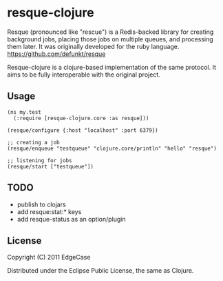 # resque-clojure

Resque (pronounced like "rescue") is a Redis-backed library for creating background jobs,
placing those jobs on multiple queues, and processing them later. It was originally developed
for the ruby language. https://github.com/defunkt/resque

Resque-clojure is a clojure-based implementation of the same protocol. It aims to be
fully interoperable with the original project.

## Usage

    (ns my.test
      (:require [resque-clojure.core :as resque]))
    
    (resque/configure {:host "localhost" :port 6379})
    
    ;; creating a job
    (resque/enqueue "testqueue" "clojure.core/println" "hello" "resque")
    
    ;; listening for jobs
    (resque/start ["testqueue"])

## TODO

* publish to clojars
* add resque:stat:* keys
* add resque-status as an option/plugin

## License

Copyright (C) 2011 EdgeCase

Distributed under the Eclipse Public License, the same as Clojure.
